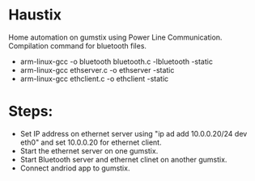 # Haustix
Home automation on gumstix using Power Line Communication.
Compilation command for bluetooth files.
- arm-linux-gcc -o bluetooth bluetooth.c -lbluetooth -static
- arm-linux-gcc ethserver.c -o ethserver -static
- arm-linux-gcc ethclient.c -o ethclient -static


# Steps:
- Set IP address on ethernet server using "ip ad add 10.0.0.20/24 dev eth0" and set 10.0.0.20 for ethernet client. 
- Start the ethernet server on one gumstix.
- Start Bluetooth server and ethernet clinet on another gumstix.
-  Connect andriod app to gumstix.
